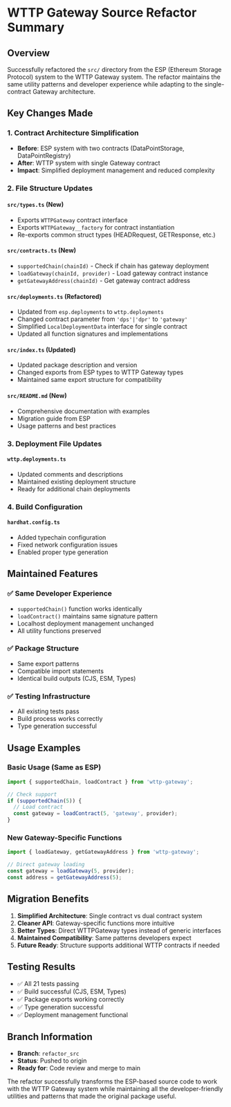 # WTTP Gateway Source Refactor Summary

## Overview
Successfully refactored the `src/` directory from the ESP (Ethereum Storage Protocol) system to the WTTP Gateway system. The refactor maintains the same utility patterns and developer experience while adapting to the single-contract Gateway architecture.

## Key Changes Made

### 1. Contract Architecture Simplification
- **Before**: ESP system with two contracts (DataPointStorage, DataPointRegistry)
- **After**: WTTP system with single Gateway contract
- **Impact**: Simplified deployment management and reduced complexity

### 2. File Structure Updates

#### `src/types.ts` (New)
- Exports `WTTPGateway` contract interface
- Exports `WTTPGateway__factory` for contract instantiation
- Re-exports common struct types (HEADRequest, GETResponse, etc.)

#### `src/contracts.ts` (New)
- `supportedChain(chainId)` - Check if chain has gateway deployment
- `loadGateway(chainId, provider)` - Load gateway contract instance  
- `getGatewayAddress(chainId)` - Get gateway contract address

#### `src/deployments.ts` (Refactored)
- Updated from `esp.deployments` to `wttp.deployments`
- Changed contract parameter from `'dps'|'dpr'` to `'gateway'`
- Simplified `LocalDeploymentData` interface for single contract
- Updated all function signatures and implementations

#### `src/index.ts` (Updated)
- Updated package description and version
- Changed exports from ESP types to WTTP Gateway types
- Maintained same export structure for compatibility

#### `src/README.md` (New)
- Comprehensive documentation with examples
- Migration guide from ESP
- Usage patterns and best practices

### 3. Deployment File Updates

#### `wttp.deployments.ts`
- Updated comments and descriptions
- Maintained existing deployment structure
- Ready for additional chain deployments

### 4. Build Configuration

#### `hardhat.config.ts`
- Added typechain configuration
- Fixed network configuration issues
- Enabled proper type generation

## Maintained Features

### ✅ Same Developer Experience
- `supportedChain()` function works identically
- `loadContract()` maintains same signature pattern
- Localhost deployment management unchanged
- All utility functions preserved

### ✅ Package Structure
- Same export patterns
- Compatible import statements
- Identical build outputs (CJS, ESM, Types)

### ✅ Testing Infrastructure
- All existing tests pass
- Build process works correctly
- Type generation successful

## Usage Examples

### Basic Usage (Same as ESP)
```typescript
import { supportedChain, loadContract } from 'wttp-gateway';

// Check support
if (supportedChain(5)) {
  // Load contract
  const gateway = loadContract(5, 'gateway', provider);
}
```

### New Gateway-Specific Functions
```typescript
import { loadGateway, getGatewayAddress } from 'wttp-gateway';

// Direct gateway loading
const gateway = loadGateway(5, provider);
const address = getGatewayAddress(5);
```

## Migration Benefits

1. **Simplified Architecture**: Single contract vs dual contract system
2. **Cleaner API**: Gateway-specific functions more intuitive
3. **Better Types**: Direct WTTPGateway types instead of generic interfaces
4. **Maintained Compatibility**: Same patterns developers expect
5. **Future Ready**: Structure supports additional WTTP contracts if needed

## Testing Results

- ✅ All 21 tests passing
- ✅ Build successful (CJS, ESM, Types)
- ✅ Package exports working correctly
- ✅ Type generation successful
- ✅ Deployment management functional

## Branch Information

- **Branch**: `refactor_src`
- **Status**: Pushed to origin
- **Ready for**: Code review and merge to main

The refactor successfully transforms the ESP-based source code to work with the WTTP Gateway system while maintaining all the developer-friendly utilities and patterns that made the original package useful.